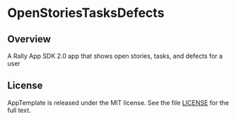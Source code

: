 OpenStoriesTasksDefects
=========================

## Overview

A Rally App SDK 2.0 app that shows open stories, tasks, and defects for a user

## License

AppTemplate is released under the MIT license.  See the file [LICENSE](https://raw.github.com/RallyApps/AppTemplate/master/LICENSE) for the full text.
